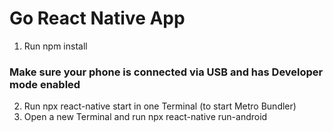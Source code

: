 # Go React Native App

1. Run npm install

### Make sure your phone is connected via USB and has Developer mode enabled

2. Run npx react-native start in one Terminal (to start Metro Bundler)
3. Open a new Terminal and run npx react-native run-android
